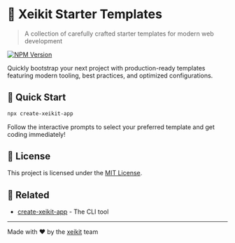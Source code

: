# 🎉 Xeikit Starter Templates

> A collection of carefully crafted starter templates for modern web development

[![NPM Version](https://img.shields.io/npm/v/create-xeikit-app)](https://www.npmjs.com/package/create-xeikit-app)

Quickly bootstrap your next project with production-ready templates featuring modern tooling, best practices, and optimized configurations.

## 🚀 Quick Start

```bash
npx create-xeikit-app
```

Follow the interactive prompts to select your preferred template and get coding immediately!

## 📄 License

This project is licensed under the [MIT License](./LICENSE).

## 🔗 Related

- [create-xeikit-app](https://github.com/xeikit/create-xeikit-app) - The CLI tool

---

Made with ❤️ by the [xeikit](https://github.com/xeikit) team
